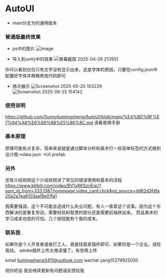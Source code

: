 # AutoUI

- main分支为的通用版本

### 普通版最终效果
- ps中的图片
![image](https://github.com/user-attachments/assets/49496d06-3c94-42a0-bc0c-aef3dcaa512f)

- 导入到unity中的效果
![屏幕截图 2025-04-29 213501](https://github.com/user-attachments/assets/5c33627f-9dce-4a61-afc2-a21f933076e3)

你可以看到仅仅只有文字没有显示出来，这是字体的原因，只要在config.json中配置好字体并稍微修改代码即可
- 再次展示
![Screenshot 2025-05-20 103229](https://github.com/user-attachments/assets/0a961998-7dff-4628-9dd3-2814c68a6e46)
![Screenshot 2025-06-25 154142](https://github.com/user-attachments/assets/ae59cd2e-9b0c-4fac-ae5a-ec7c3d73f6c2)

### 使用说明
https://github.com/Sunnyliumingsheng/AutoUI/blob/main/%E4%BD%BF%E7%94%A8%E6%89%8B%E5%86%8C.md
请看使用手册

### 基本原理
原理可能有点复杂，简单来说就是通过脚本分析和美术打一些简单标签的方式做到
设计图->data.json ->UI prefab

### 另外
还有介绍视频这个介绍视频讲了常见的错误使用和基本的流程
https://www.bilibili.com/video/BV1xRKSznEqr/?spm_id_from=333.1387.homepage.video_card.click&vd_source=dd62d3fdfa20a2a7ea6103aa18e01fa1

我需要强调，这个不可能会造成什么失业问题，有人一直拿这个说事。因为这个东西解决的是重复劳动，需要经验和智慧的部分还是需要前端拼出来。
而且美术的学习成本也低的可怕。几个按钮能有个蛋的成本。

### 联系我
如果你是个人开发者或者打工人，直接找我拿插件即可，如果你是一个企业。请给我钱。
adobe插件上传太难读懂了。有空再上传

email liumingsheng3411@outlook.com
wechat yang15279925030

祝你好运 
我会继续更新有问题请反馈给我
